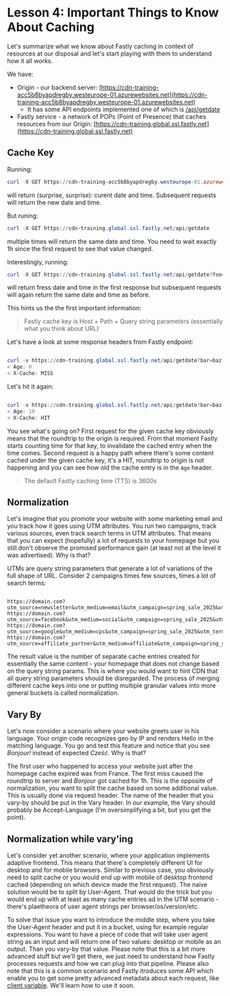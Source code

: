 # Lesson 4: Important Things to Know About Caching

Let's summarize what we know about Fastly caching in context of resources at our disposal and let's start
playing with them to understand how it all works.

We have:

- Origin - our backend server: [https://cdn-training-acc5b8byapdregby.westeurope-01.azurewebsites.net](https://cdn-training-acc5b8byapdregby.westeurope-01.azurewebsites.net)
    - It has some API endpoints implemented one of which is [/api/getdate](https://cdn-training-acc5b8byapdregby.westeurope-01.azurewebsites.net/api/getdate)
- Fastly service - a network of POPs (Point of Presence) that caches resources from our Origin: [https://cdn-training.global.ssl.fastly.net](https://cdn-training.global.ssl.fastly.net)

## Cache Key

Running:
```powershell
curl -X GET https://cdn-training-acc5b8byapdregby.westeurope-01.azurewebsites.net/api/getdate
```
will return (surprise, surprise): curent date and time. Subsequent requests will return the new date and time.

But runing:

```powershell
curl -X GET https://cdn-training.global.ssl.fastly.net/api/getdate
```
multiple times will return the same date and time. You need to wait exactly 1h since the first request to see
that value changed.

Interestingly, running:
```powershell
curl -X GET https://cdn-training.global.ssl.fastly.net/api/getdate?foo=bar
```
will return fress date and time in the first response but subsequent requests will again return the same date and time as before.

This hints us the the first important information:

> Fastly cache key is Host + Path + Query string parameters (essentially what you think about URL)

Let's have a look at some response headers from Fastly endpoint:
```powershell

curl -v https://cdn-training.global.ssl.fastly.net/api/getdate?bar=baz
< Age: 0
< X-Cache: MISS
```
Let's hit it again:
```powershell

curl -v https://cdn-training.global.ssl.fastly.net/api/getdate?bar=baz
< Age: 19
< X-Cache: HIT
```
You see what's going on? First request for the given cache key obviously means that the roundtrip to the origin is required. From that moment Fastly starts counting time for that key, to invalidate the cached entry when the time comes. Second request is a happy path where there's some content cached under the given cache key, it's a HIT, roundtrip to origin is not happening and you can see how old the cache entry is in the `Age` header.

> The default Fastly caching time (TTS) is 3600s

## Normalization

Let's imagine that you promote your website with some marketing email and you track how it goes using UTM attributes. You run two campaigns, track various sources, even track search terms in UTM attributes. That means that you can expect (hopefully) a lot of requests to your homepage but you still don't observe the promised performance gain (at least not at the level it was advertised). Why is that?

UTMs are query string parameters that generate a lot of variations of the full shape of URL. Consider 2 campaigns times few sources, times a lot of search terms:
```

https://domain.com?utm_source=newsletter&utm_medium=email&utm_campaign=spring_sale_2025&utm_content=cta_button
https://domain.com?utm_source=facebook&utm_medium=social&utm_campaign=spring_sale_2025&utm_content=carousel_ad
https://domain.com?utm_source=google&utm_medium=cpc&utm_campaign=spring_sale_2025&utm_term=discount+coupon
https://domain.com?utm_source=affiliate_partner&utm_medium=affiliate&utm_campaign=spring_sale_2025&utm_content=blog_post
```

The result value is the number of separate cache entries created for essentially the same content - your homepage that does not change based on the query string params. This is where you would want to hint CDN that all query string parameters should be disregarded. The process of merging different cache keys into one or putting multiple granular values into more general buckets is called normalization.

## Vary By

Let's now consider a scenario where your website greets user in his language. Your origin code recognizes geo by IP and renders Hello in the matching language. You go and test this feature and notice that you see *Bonjour!* instead of expected *Cześć*. Why is that?

The first user who happened to access your website just after the homepage cache expired was from France. The first miss caused the roundtrip to server and *Bonjour* got cached for 1h. This is the opposite of normalization, you want to split the cache based on some additional value. This is usually done via request header. The name of the header that you vary-by should be put in the Vary header. In our example, the Vary should probably be Accept-Language (I'm oversimplifying a bit, but you get the point).

## Normalization while vary'ing

Let's consider yet another scenario, where your application implements adaptive frontend. This means that there's completely different UI for desktop and for mobile browsers. Similar to previous case, you obviously need to split cache or you would end up with mobile of desktop frontend cached (depending on which device made the first request). The naive solution would be to split by User-Agent. That would do the trick but you would end up with at least as many cache entries ad in the UTM scenario - there's plaetheora of user agent strings per browser/os/version/etc. 

To solve that issue you want to introduce the middle step, where you take the User-Agent header and put it in a bucket, using for example regular expressions. You want to have a piece of code that will take user agent string as an input and will return one of two values: desktop or mobile as an output. Than you vary-by that value. Please note that this is a bit more advanced stuff but we'll get there, we just need to understand how Fastly processes requests and how we can plug into that pipeline. Please also note that this is a common scenario and Fastly itroduces some API which enable you to get some pretty advanced metadata about each request, like [client variable](https://www.fastly.com/documentation/reference/vcl/variables/client-request/client-platform-mobile/). We'll learn how to use it soon.
